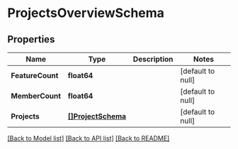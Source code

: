 # ProjectsOverviewSchema

## Properties
Name | Type | Description | Notes
------------ | ------------- | ------------- | -------------
**FeatureCount** | **float64** |  | [default to null]
**MemberCount** | **float64** |  | [default to null]
**Projects** | [**[]ProjectSchema**](projectSchema.md) |  | [default to null]

[[Back to Model list]](../README.md#documentation-for-models) [[Back to API list]](../README.md#documentation-for-api-endpoints) [[Back to README]](../README.md)

